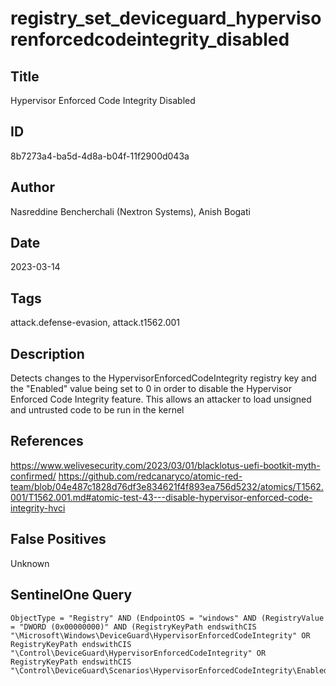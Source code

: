 # registry_set_deviceguard_hypervisorenforcedcodeintegrity_disabled

## Title
Hypervisor Enforced Code Integrity Disabled

## ID
8b7273a4-ba5d-4d8a-b04f-11f2900d043a

## Author
Nasreddine Bencherchali (Nextron Systems), Anish Bogati

## Date
2023-03-14

## Tags
attack.defense-evasion, attack.t1562.001

## Description
Detects changes to the HypervisorEnforcedCodeIntegrity registry key and the "Enabled" value being set to 0 in order to disable the Hypervisor Enforced Code Integrity feature. This allows an attacker to load unsigned and untrusted code to be run in the kernel


## References
https://www.welivesecurity.com/2023/03/01/blacklotus-uefi-bootkit-myth-confirmed/
https://github.com/redcanaryco/atomic-red-team/blob/04e487c1828d76df3e834621f4f893ea756d5232/atomics/T1562.001/T1562.001.md#atomic-test-43---disable-hypervisor-enforced-code-integrity-hvci

## False Positives
Unknown

## SentinelOne Query
```
ObjectType = "Registry" AND (EndpointOS = "windows" AND (RegistryValue = "DWORD (0x00000000)" AND (RegistryKeyPath endswithCIS "\Microsoft\Windows\DeviceGuard\HypervisorEnforcedCodeIntegrity" OR RegistryKeyPath endswithCIS "\Control\DeviceGuard\HypervisorEnforcedCodeIntegrity" OR RegistryKeyPath endswithCIS "\Control\DeviceGuard\Scenarios\HypervisorEnforcedCodeIntegrity\Enabled")))

```